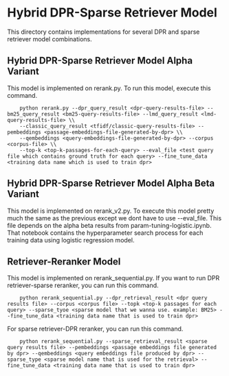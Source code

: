 # Hybrid DPR-Sparse Retriever Model
This directory contains implementations for several DPR and sparse retriever model combinations. 

## Hybrid DPR-Sparse Retriever Model Alpha Variant
This model is implemented on rerank.py. To run this model, execute this command.
```
    python rerank.py --dpr_query_result <dpr-query-results-file> --bm25_query_result <bm25-query-results-file> --lmd_query_result <lmd-query-results-file> \\
    --classic_query_result <tfidf/classic-query-results-file> --pembeddings <passage-embeddings-file-generated-by-dpr> \\ 
    --qembeddings <query-embeddings-file-generated-by-dpr> --corpus <corpus-file> \\
    --top-k <top-k-passages-for-each-query> --eval_file <test query file which contains ground truth for each query> --fine_tune_data <training data name which is used to train dpr>
```

## Hybrid DPR-Sparse Retriever Model Alpha Beta Variant
This model is implemented on rerank_v2.py. To execute this model pretty much the same as the previous except we dont have to use --eval_file. This file depends on the alpha beta results from param-tuning-logistic.ipynb. That notebook contains the hyperparameter search process for each training data using logistic regression model.

## Retriever-Reranker Model
This model is implemented on rerank_sequential.py. If you want to run DPR retriever-sparse reranker, you can run this command.
```
    python rerank_sequential.py --dpr_retrieval_result <dpr query results file> --corpus <corpus file> --topk <top-k passages for each query> --sparse_tyoe <sparse model that we wanna use. example: BM25> --fine_tune_data <training data name that is used to train dpr>
```

For sparse retriever-DPR reranker, you can run this command.
```
    python rerank_sequential.py --sparse_retrieval_result <sparse query results file> --pembeddings <passage embeddings file generated by dpr> --qembeddings <query embeddings file produced by dpr> --sparse_type <sparse model name that is used for the retrieval> --fine_tune_data <training data name that is used to train dpr>
```